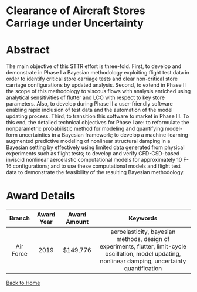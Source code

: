 
Clearance of Aircraft Stores Carriage under Uncertainty
=======================================================

# Abstract


The main objective of this STTR effort is three-fold. First, to develop and demonstrate in Phase I a Bayesian methodology exploiting flight test data in order to identify critical store carriage tests and clear non-critical store carriage configurations by updated analysis. Second, to extend in Phase II the scope of this methodology to viscous flows with analysis enriched using analytical sensitivities of flutter and LCO with respect to key store parameters. Also, to develop during Phase II a user-friendly software enabling rapid inclusion of test data and the automation of the model updating process. Third, to transition this software to market in Phase III. To this end, the detailed technical objectives for Phase I are: to reformulate the nonparametric probabilistic method for modeling and quantifying model-form uncertainties in a Bayesian framework; to develop a machine-learning-augmented predictive modeling of nonlinear structural damping in a Bayesian setting by effectively using limited data generated from physical experiments such as flight tests; to develop and verify CFD-CSD-based inviscid nonlinear aeroelastic computational models for approximately 10 F-16 configurations; and to use these computational models and flight test data to demonstrate the feasibility of the resulting Bayesian methodology.  

# Award Details

|Branch|Award Year|Award Amount|Keywords|
| :---: | :---: | :---: | :---: |
|Air Force|2019|$149,776|aeroelasticity, bayesian methods, design of experiments, flutter, limit-cycle oscillation, model updating, nonlinear damping, uncertainty quantification|
  
  


[Back to Home](https://github.com/chrischow/dod_sbir_awards#1470)